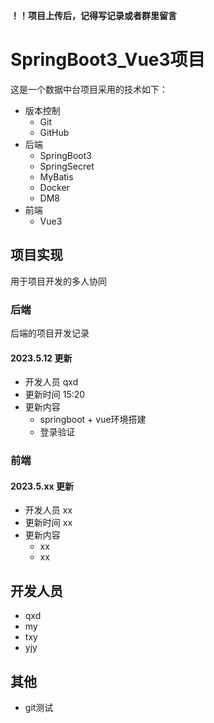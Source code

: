 **！！项目上传后，记得写记录或者群里留言**

# SpringBoot3_Vue3项目

这是一个数据中台项目采用的技术如下：
- 版本控制
  - Git 
  - GitHub
- 后端
  - SpringBoot3
  - SpringSecret
  - MyBatis
  - Docker
  - DM8
- 前端
  - Vue3

## 项目实现
用于项目开发的多人协同

### 后端
后端的项目开发记录
#### 2023.5.12 更新
- 开发人员 qxd
- 更新时间 15:20
- 更新内容
  - springboot + vue环境搭建
  - 登录验证

### 前端

#### 2023.5.xx 更新
- 开发人员 xx
- 更新时间 xx
- 更新内容
    - xx
    - xx

  
## 开发人员
- qxd
- my
- txy
- yjy
## 其他
- git测试